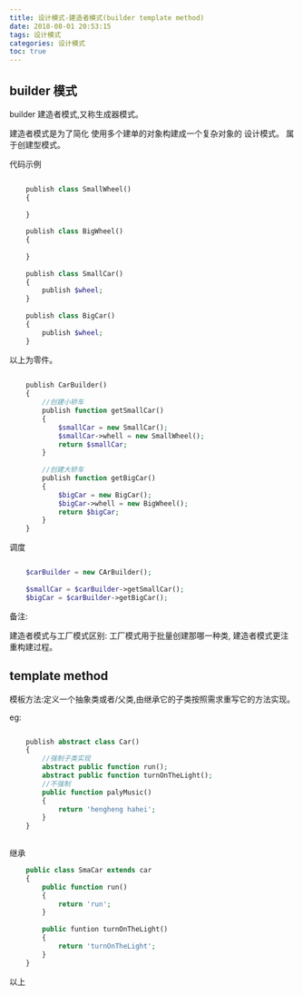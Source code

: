 ```yaml
---
title: 设计模式-建造者模式(builder template method)
date: 2018-08-01 20:53:15
tags: 设计模式
categories: 设计模式
toc: true
---
```

## builder 模式

builder 建造者模式,又称生成器模式。

建造者模式是为了简化 使用多个建单的对象构建成一个复杂对象的 设计模式。 属于创建型模式。

代码示例

```php

    publish class SmallWheel()
    {
        
    }
    
    publish class BigWheel()
    {
        
    }
    
    publish class SmallCar()
    {
        publish $wheel;
    }
    
    publish class BigCar()
    {
        publish $wheel;
    }

```

以上为零件。

```php
    
    publish CarBuilder()
    {
        //创建小轿车
        publish function getSmallCar()
        {
            $smallCar = new SmallCar();
            $smallCar->whell = new SmallWheel();
            return $smallCar;
        }
        
        //创建大轿车
        publish function getBigCar()
        {
            $bigCar = new BigCar();
            $bigCar->whell = new BigWheel();
            return $bigCar;
        }
    }
```

调度 

```php

    $carBuilder = new CArBuilder();
    
    $smallCar = $carBuilder->getSmallCar();
    $bigCar = $carBuilder->getBigCar();
```


备注:

建造者模式与工厂模式区别:
工厂模式用于批量创建那哪一种类, 建造者模式更注重构建过程。


## template method 

模板方法:定义一个抽象类或者/父类,由继承它的子类按照需求重写它的方法实现。

eg:

```php

    publish abstract class Car()
    {
        //强制子类实现
        abstract public function run();
        abstract public function turnOnTheLight();
        //不强制
        public function palyMusic()
        {
            return 'hengheng hahei';
        }
    }
    
```
继承

```php
    public class SmaCar extends car 
    {
        public function run()
        {
            return 'run';
        }
        
        public funtion turnOnTheLight()
        {
            return 'turnOnTheLight';
        }
    }
```
    
以上
